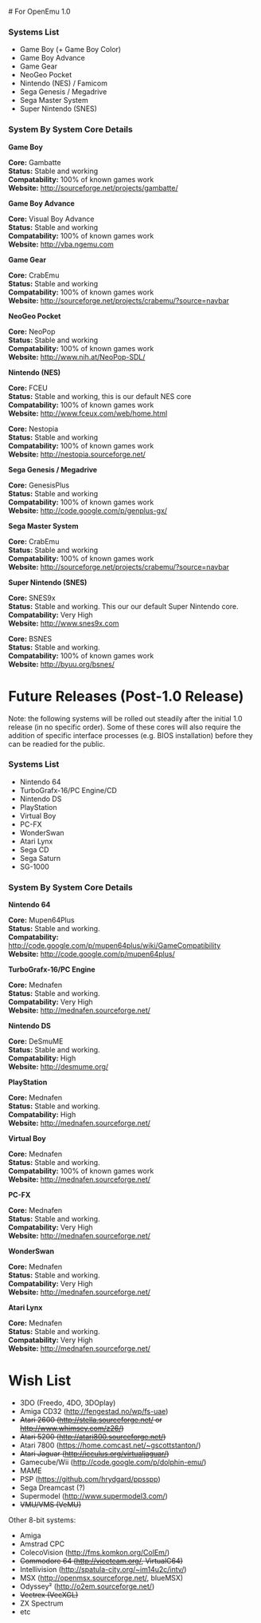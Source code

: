 <br>
# For OpenEmu 1.0 

### Systems List<br>

* Game Boy (+ Game Boy Color)
* Game Boy Advance
* Game Gear
* NeoGeo Pocket
* Nintendo (NES) / Famicom
* Sega Genesis / Megadrive
* Sega Master System
* Super Nintendo (SNES)

### System By System Core Details<br>

**Game Boy**<br>

**Core:** Gambatte<br>
**Status:** Stable and working<br>
**Compatability:** 100% of known games work<br>
**Website:** http://sourceforge.net/projects/gambatte/<br>



**Game Boy Advance**<br>

**Core:** Visual Boy Advance<br>
**Status:** Stable and working<br>
**Compatability:** 100% of known games work<br>
**Website:** http://vba.ngemu.com<br>



**Game Gear**<br>

**Core:** CrabEmu<br>
**Status:** Stable and working<br>
**Compatability:** 100% of known games work<br>
**Website:** http://sourceforge.net/projects/crabemu/?source=navbar<br>



**NeoGeo Pocket**<br>

**Core:** NeoPop<br>
**Status:** Stable and working<br>
**Compatability:** 100% of known games work<br>
**Website:** http://www.nih.at/NeoPop-SDL/<br>



**Nintendo (NES)**<br>

**Core:** FCEU<br>
**Status:** Stable and working, this is our default NES core<br>
**Compatability:** 100% of known games work<br>
**Website:** http://www.fceux.com/web/home.html<br>

**Core:** Nestopia<br>
**Status:** Stable and working<br>
**Compatability:** 100% of known games work<br>
**Website:** http://nestopia.sourceforge.net/<br>



**Sega Genesis / Megadrive**<br>

**Core:** GenesisPlus<br>
**Status:** Stable and working<br>
**Compatability:** 100% of known games work<br>
**Website:** http://code.google.com/p/genplus-gx/<br>



**Sega Master System**<br>

**Core:** CrabEmu<br>
**Status:** Stable and working<br>
**Compatability:** 100% of known games work<br>
**Website:** http://sourceforge.net/projects/crabemu/?source=navbar<br>



**Super Nintendo (SNES)**<br>

**Core:** SNES9x<br>
**Status:** Stable and working. This our our default Super Nintendo core.<br>
**Compatability:** Very High<br>
**Website:** http://www.snes9x.com<br>

**Core:** BSNES<br>
**Status:** Stable and working.<br>
**Compatability:** 100% of known games work<br>
**Website:** http://byuu.org/bsnes/<br>


# Future Releases (Post-1.0 Release)

Note: the following systems will be rolled out steadily after the initial 1.0 release (in no specific order). Some of these cores will also require the addition of specific interface processes (e.g. BIOS installation) before they can be readied for the public. 

### Systems List<br>

* Nintendo 64
* TurboGrafx-16/PC Engine/CD
* Nintendo DS
* PlayStation
* Virtual Boy
* PC-FX
* WonderSwan
* Atari Lynx
* Sega CD
* Sega Saturn
* SG-1000

### System By System Core Details<br>

**Nintendo 64**<br>

**Core:** Mupen64Plus<br>
**Status:** Stable and working.<br>
**Compatability:** http://code.google.com/p/mupen64plus/wiki/GameCompatibility<br>
**Website:** http://code.google.com/p/mupen64plus/<br>



**TurboGrafx-16/PC Engine**<br>

**Core:** Mednafen<br>
**Status:** Stable and working.<br>
**Compatability:** Very High<br>
**Website:** http://mednafen.sourceforge.net/<br>



**Nintendo DS**<br>

**Core:** DeSmuME<br>
**Status:** Stable and working.<br>
**Compatability:** High<br>
**Website:** http://desmume.org/<br>



**PlayStation**<br>

**Core:** Mednafen<br>
**Status:** Stable and working.<br>
**Compatability:** High<br>
**Website:** http://mednafen.sourceforge.net/<br>



**Virtual Boy**<br>

**Core:** Mednafen<br>
**Status:** Stable and working.<br>
**Compatability:** 100% of known games work<br>
**Website:** http://mednafen.sourceforge.net/<br>



**PC-FX**<br>

**Core:** Mednafen<br>
**Status:** Stable and working.<br>
**Compatability:** Very High<br>
**Website:** http://mednafen.sourceforge.net/<br>



**WonderSwan**<br>

**Core:** Mednafen<br>
**Status:** Stable and working.<br>
**Compatability:** Very High<br>
**Website:** http://mednafen.sourceforge.net/<br>



**Atari Lynx**<br>

**Core:** Mednafen<br>
**Status:** Stable and working.<br>
**Compatability:** Very High<br>
**Website:** http://mednafen.sourceforge.net/<br>

# Wish List

* 3DO (Freedo, 4DO, 3DOplay)
* Amiga CD32 (http://fengestad.no/wp/fs-uae)
* <s>Atari 2600 (http://stella.sourceforge.net/ or http://www.whimsey.com/z26/)</s>
* <s>Atari 5200 (http://atari800.sourceforge.net/)</s>
* Atari 7800 (https://home.comcast.net/~gscottstanton/)
* <s>Atari Jaguar (http://icculus.org/virtualjaguar/)</s>
* Gamecube/Wii (http://code.google.com/p/dolphin-emu/)
* MAME
* PSP (https://github.com/hrydgard/ppsspp)
* Sega Dreamcast (?)
* Supermodel (http://www.supermodel3.com/)
* <s>VMU/VMS (VeMU)</s>

Other 8-bit systems:
* Amiga
* Amstrad CPC
* ColecoVision (http://fms.komkon.org/ColEm/)
* <s>Commodore 64 (http://viceteam.org/, VirtualC64)</s>
* Intellivision (http://spatula-city.org/~im14u2c/intv/)
* MSX (http://openmsx.sourceforge.net/, blueMSX)
* Odyssey² (http://o2em.sourceforge.net/)
* <s>Vectrex (VecXGL)</s>
* ZX Spectrum
* etc